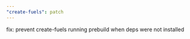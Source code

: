 ```yaml
---
"create-fuels": patch
---
```


fix: prevent create-fuels running prebuild when deps were not installed
